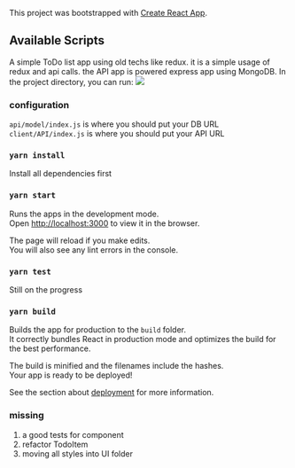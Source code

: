 This project was bootstrapped with [Create React App](https://github.com/facebook/create-react-app).

## Available Scripts

A simple ToDo list app using old techs like redux.
it is a simple usage of redux and api calls. 
the API app is powered express app using MongoDB.
In the project directory, you can run:
![](./screenshot.png)

### configuration
`api/model/index.js` is where you should put your DB URL
`client/API/index.js` is where you should put your API URL

### `yarn install`

Install all dependencies first

### `yarn start`

Runs the apps in the development mode.<br />
Open [http://localhost:3000](http://localhost:3000) to view it in the browser.

The page will reload if you make edits.<br />
You will also see any lint errors in the console.

### `yarn test`

Still on the progress

### `yarn build`

Builds the app for production to the `build` folder.<br />
It correctly bundles React in production mode and optimizes the build for the best performance.

The build is minified and the filenames include the hashes.<br />
Your app is ready to be deployed!

See the section about [deployment](https://facebook.github.io/create-react-app/docs/deployment) for more information.

### missing
1. a good tests for component
2. refactor TodoItem
3. moving all styles into UI folder


